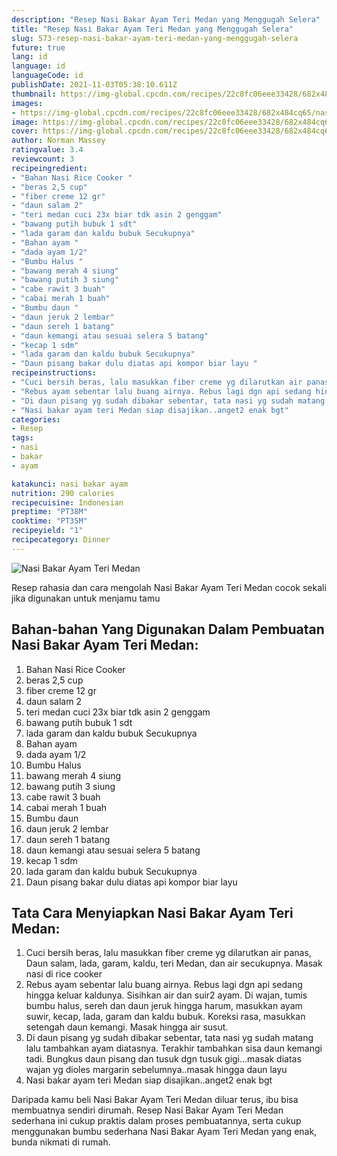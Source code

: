 ```yaml
---
description: "Resep Nasi Bakar Ayam Teri Medan yang Menggugah Selera"
title: "Resep Nasi Bakar Ayam Teri Medan yang Menggugah Selera"
slug: 573-resep-nasi-bakar-ayam-teri-medan-yang-menggugah-selera
future: true
lang: id
language: id
languageCode: id
publishDate: 2021-11-03T05:38:10.611Z 
thumbnail: https://img-global.cpcdn.com/recipes/22c8fc06eee33428/682x484cq65/nasi-bakar-ayam-teri-medan-foto-resep-utama.png
images:
- https://img-global.cpcdn.com/recipes/22c8fc06eee33428/682x484cq65/nasi-bakar-ayam-teri-medan-foto-resep-utama.png
image: https://img-global.cpcdn.com/recipes/22c8fc06eee33428/682x484cq65/nasi-bakar-ayam-teri-medan-foto-resep-utama.png
cover: https://img-global.cpcdn.com/recipes/22c8fc06eee33428/682x484cq65/nasi-bakar-ayam-teri-medan-foto-resep-utama.png
author: Norman Massey
ratingvalue: 3.4
reviewcount: 3
recipeingredient:
- "Bahan Nasi Rice Cooker "
- "beras 2,5 cup"
- "fiber creme 12 gr"
- "daun salam 2"
- "teri medan cuci 23x biar tdk asin 2 genggam"
- "bawang putih bubuk 1 sdt"
- "lada garam dan kaldu bubuk Secukupnya"
- "Bahan ayam "
- "dada ayam 1/2"
- "Bumbu Halus "
- "bawang merah 4 siung"
- "bawang putih 3 siung"
- "cabe rawit 3 buah"
- "cabai merah 1 buah"
- "Bumbu daun "
- "daun jeruk 2 lembar"
- "daun sereh 1 batang"
- "daun kemangi atau sesuai selera 5 batang"
- "kecap 1 sdm"
- "lada garam dan kaldu bubuk Secukupnya"
- "Daun pisang bakar dulu diatas api kompor biar layu "
recipeinstructions:
- "Cuci bersih beras, lalu masukkan fiber creme yg dilarutkan air panas, Daun salam, lada, garam, kaldu, teri Medan, dan air secukupnya. Masak nasi di rice cooker"
- "Rebus ayam sebentar lalu buang airnya. Rebus lagi dgn api sedang hingga keluar kaldunya. Sisihkan air dan suir2 ayam. Di wajan, tumis bumbu halus, sereh dan daun jeruk hingga harum, masukkan ayam suwir, kecap, lada, garam dan kaldu bubuk. Koreksi rasa, masukkan setengah daun kemangi. Masak hingga air susut."
- "Di daun pisang yg sudah dibakar sebentar, tata nasi yg sudah matang lalu tambahkan ayam diatasnya. Terakhir tambahkan sisa daun kemangi tadi. Bungkus daun pisang dan tusuk dgn tusuk gigi...masak diatas wajan yg dioles margarin sebelumnya..masak hingga daun layu"
- "Nasi bakar ayam teri Medan siap disajikan..anget2 enak bgt"
categories:
- Resep
tags:
- nasi
- bakar
- ayam

katakunci: nasi bakar ayam 
nutrition: 290 calories
recipecuisine: Indonesian
preptime: "PT38M"
cooktime: "PT35M"
recipeyield: "1"
recipecategory: Dinner
---
```



![Nasi Bakar Ayam Teri Medan](https://img-global.cpcdn.com/recipes/22c8fc06eee33428/682x484cq65/nasi-bakar-ayam-teri-medan-foto-resep-utama.png)

Resep rahasia dan cara mengolah  Nasi Bakar Ayam Teri Medan cocok sekali jika digunakan untuk menjamu tamu

<!--inarticleads1-->

## Bahan-bahan Yang Digunakan Dalam Pembuatan Nasi Bakar Ayam Teri Medan:

1. Bahan Nasi Rice Cooker 
1. beras 2,5 cup
1. fiber creme 12 gr
1. daun salam 2
1. teri medan cuci 23x biar tdk asin 2 genggam
1. bawang putih bubuk 1 sdt
1. lada garam dan kaldu bubuk Secukupnya
1. Bahan ayam 
1. dada ayam 1/2
1. Bumbu Halus 
1. bawang merah 4 siung
1. bawang putih 3 siung
1. cabe rawit 3 buah
1. cabai merah 1 buah
1. Bumbu daun 
1. daun jeruk 2 lembar
1. daun sereh 1 batang
1. daun kemangi atau sesuai selera 5 batang
1. kecap 1 sdm
1. lada garam dan kaldu bubuk Secukupnya
1. Daun pisang bakar dulu diatas api kompor biar layu 



<!--inarticleads2-->

## Tata Cara Menyiapkan Nasi Bakar Ayam Teri Medan:

1. Cuci bersih beras, lalu masukkan fiber creme yg dilarutkan air panas, Daun salam, lada, garam, kaldu, teri Medan, dan air secukupnya. Masak nasi di rice cooker
1. Rebus ayam sebentar lalu buang airnya. Rebus lagi dgn api sedang hingga keluar kaldunya. Sisihkan air dan suir2 ayam. Di wajan, tumis bumbu halus, sereh dan daun jeruk hingga harum, masukkan ayam suwir, kecap, lada, garam dan kaldu bubuk. Koreksi rasa, masukkan setengah daun kemangi. Masak hingga air susut.
1. Di daun pisang yg sudah dibakar sebentar, tata nasi yg sudah matang lalu tambahkan ayam diatasnya. Terakhir tambahkan sisa daun kemangi tadi. Bungkus daun pisang dan tusuk dgn tusuk gigi...masak diatas wajan yg dioles margarin sebelumnya..masak hingga daun layu
1. Nasi bakar ayam teri Medan siap disajikan..anget2 enak bgt




Daripada kamu beli  Nasi Bakar Ayam Teri Medan  diluar terus, ibu  bisa membuatnya sendiri dirumah. Resep  Nasi Bakar Ayam Teri Medan  sederhana ini cukup praktis dalam proses pembuatannya, serta cukup menggunakan bumbu sederhana  Nasi Bakar Ayam Teri Medan  yang enak, bunda nikmati di rumah.
